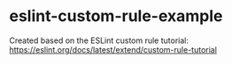 # eslint-custom-rule-example

Created based on the ESLint custom rule tutorial: https://eslint.org/docs/latest/extend/custom-rule-tutorial